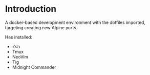 # Introduction

A docker-based development environment with the dotfiles imported,
targeting creating new Alpine ports

Has installed:
- Zsh
- Tmux
- NeoVim
- Tig
- Midnight Commander
